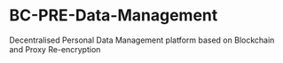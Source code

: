 # BC-PRE-Data-Management
Decentralised Personal Data Management platform based on Blockchain and Proxy Re-encryption
